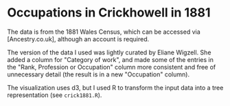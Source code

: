 # Occupations in Crickhowell in 1881

The data is from the 1881 Wales Census, which can be accessed via [Ancestry.co.uk], although an account is required.

The version of the data I used was lightly curated by Eliane Wigzell. She added a column for "Category of work",
and made some of the entries in the "Rank, Profession or Occupation" column more consistent and free of
unnecessary detail (the result is in a new "Occupation" column).

The visualization uses d3, but I used R to transform the input data into a tree representation (see `crick1881.R`).

